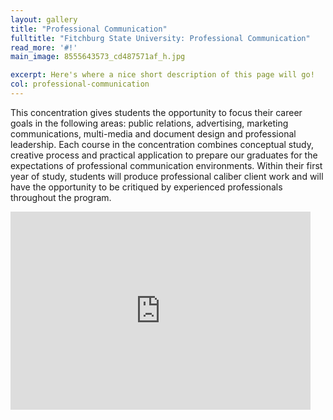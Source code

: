 ```yaml
---
layout: gallery
title: "Professional Communication"
fulltitle: "Fitchburg State University: Professional Communication"
read_more: '#!'
main_image: 8555643573_cd487571af_h.jpg

excerpt: Here's where a nice short description of this page will go!
col: professional-communication
---
```

This concentration gives students the opportunity to focus their career goals in the following areas: public relations, advertising, marketing communications, multi-media and document design and professional leadership. Each course in the concentration combines conceptual study, creative process and practical application to prepare our graduates for the expectations of professional communication environments. Within their first year of study, students will produce professional caliber client work and will have the opportunity to be critiqued by experienced professionals throughout the program.

<iframe allowtransparency="true" frameborder="0" scrolling="no" class="wistia_embed" name="wistia_embed" src="https://fast.wistia.com/embed/iframe/kz8b03dvr0" width="480" height="317"></iframe>